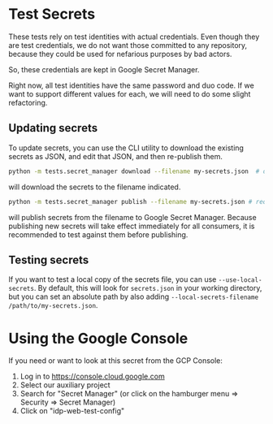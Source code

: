 # Test Secrets

These tests rely on test identities with actual credentials. Even though they are test credentials, we do not 
want those committed to any repository, because they could be used for nefarious purposes by bad actors.

So, these credentials are kept in Google Secret Manager.

Right now, all test identities have the same password and duo code. If we want to support different values for each,
we will need to do some slight refactoring.

## Updating secrets

To update secrets, you can use the CLI utility to download the existing secrets as JSON, and edit that JSON, and 
then re-publish them.

```bash
python -m tests.secret_manager download --filename my-secrets.json  # defaults to secrets.json
```

will download the secrets to the filename indicated. 

```bash
python -m tests.secret_manager publish --filename my-secrets.json # required; does not assume a default.
```

will publish secrets from the filename to Google Secret Manager. Because publishing new secrets will take effect 
immediately for all consumers, it is recommended to test against them before publishing.

## Testing secrets

If you want to test a local copy of the secrets file, you can use `--use-local-secrets`. By default, this will 
look for `secrets.json` in your working directory, but you can set an absolute path by also adding 
`--local-secrets-filename /path/to/my-secrets.json`.


# Using the Google Console

If you need or want to look at this secret from the GCP Console:

1. Log in to https://console.cloud.google.com
2. Select our auxiliary project
3. Search for "Secret Manager" (or click on the hamburger menu => Security => Secret Manager)
4. Click on "idp-web-test-config"